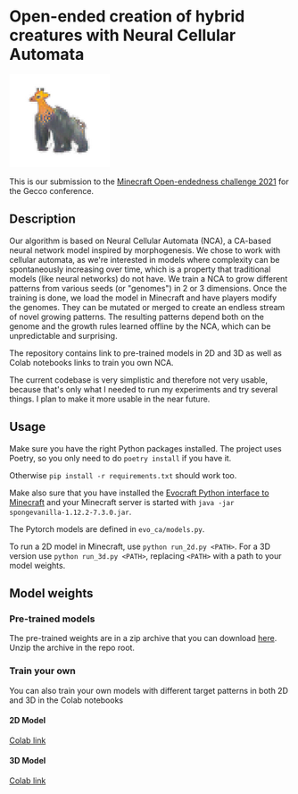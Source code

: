 # Open-ended creation of hybrid creatures with Neural Cellular Automata

![Hybrids](images/hybrid.png)

This is our submission to the [Minecraft Open-endedness challenge
2021](https://evocraft.life/) for the Gecco conference.

## Description

Our algorithm is based on Neural Cellular Automata (NCA), a CA-based neural
network model inspired by morphogenesis. We chose to work with cellular
automata, as we're interested in models where complexity can be spontaneously
increasing over time, which is a property that traditional models (like neural
networks) do not have. We train a NCA to grow different patterns from various
seeds (or "genomes") in 2 or 3 dimensions. Once the training is done, we load
the model in Minecraft and have players modify the genomes. They can be mutated
or merged to create an endless stream of novel growing patterns. The resulting
patterns depend both on the genome and the growth rules learned offline by the
NCA, which can be unpredictable and surprising.

The repository contains link to pre-trained models in 2D and 3D as well as Colab
notebooks links to train you own NCA. 

The current codebase is very simplistic and therefore not very usable, because
that's only what I needed to run my experiments and try several things. I plan
to make it more usable in the near future.

## Usage

Make sure you have the right Python packages installed. The project uses Poetry,
so you only need to do `poetry install` if you have it.

Otherwise `pip install -r requirements.txt` should work too. 

Make also sure that you have installed the [Evocraft Python interface to
Minecraft](https://github.com/real-itu/Evocraft-py) and your Minecraft server is
started with `java -jar spongevanilla-1.12.2-7.3.0.jar`.

The Pytorch models are defined in `evo_ca/models.py`.

To run a 2D model in Minecraft, use `python run_2d.py <PATH>`. For a 3D version
use `python run_3d.py <PATH>`, replacing `<PATH>` with a path to your model
weights.

## Model weights
### Pre-trained models
The pre-trained weights are in a zip archive that you can download
[here](https://drive.google.com/file/d/1zLyXiFTJEi7wCDK7NHZOR7kg0fT_GE_w/view?usp=sharing).
Unzip the archive in the repo root.

### Train your own
You can also train your own models with different target patterns in both 2D and
3D in the Colab notebooks

#### 2D Model
[Colab link](https://colab.research.google.com/drive/1WEYtcDMm3HNfHHlso_B9SkDU0NivwXbv?usp=sharing)

#### 3D Model
[Colab link](https://colab.research.google.com/drive/1BDCJYv0245F5hJ4l1xgl-D8qkw8t0jgO?usp=sharing)
